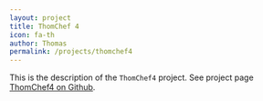 ```yaml
---
layout: project
title: ThomChef 4
icon: fa-th
author: Thomas
permalink: /projects/thomchef4
---
```


This is the description of the `ThomChef4` project. See project page <a href="https://github.com/computoms/ThomChef4">ThomChef4 on Github</a>.